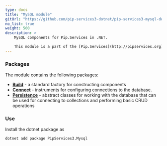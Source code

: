 ```yaml
---
type: docs
title: "MySQL module"
gitUrl: "https://github.com/pip-services3-dotnet/pip-services3-mysql-dotnet"
no_list: true
weight: 500
description: > 
    MySQL components for Pip.Services in .NET. 

    This module is a part of the [Pip.Services](http://pipservices.org) polyglot microservices toolkit.
---
```


### Packages

The module contains the following packages:
- [**Build**](build) - a standard factory for constructing components
- [**Connect**](connect) - instruments for configuring connections to the database.
- [**Persistence**](persistence) - abstract classes for working with the database that can be used for connecting to collections and performing basic CRUD operations


### Use

Install the dotnet package as
```bash
dotnet add package PipServices3.Mysql
```
